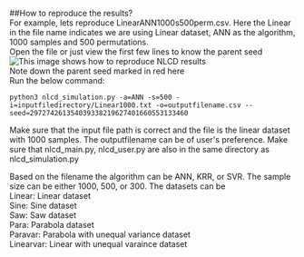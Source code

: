 ##How to reproduce the results?   
For example, lets reproduce LinearANN1000s500perm.csv. Here the Linear in the file name indicates we are using Linear dataset, ANN as the algorithm, 1000 samples and 500 permutations.  
Open the file or just view the first few lines to know the parent seed   
![This image shows how to reproduce NLCD results](https://drive.google.com/uc?export=view&id=1smq7paTuRWiK-nHNE-OVF1-JqaJen81v)  
Note down the parent seed marked in red here  
Run the below command:  
```
python3 nlcd_simulation.py -a=ANN -s=500 -i=inputfiledirectory/Linear1000.txt -o=outputfilename.csv --seed=297274261354039338219627401660553133460
```
Make sure that the input file path is correct and the file is the linear dataset with 1000 samples. The outputfilename can be of user's preference. 
Make sure that nlcd_main.py, nlcd_user.py are also in the same directory as nlcd_simulation.py  

Based on the filename the algorithm can be ANN, KRR, or SVR. The sample size can be either 1000, 500, or 300. The datasets can be  
Linear: Linear dataset  
Sine: Sine dataset  
Saw: Saw dataset  
Para: Parabola dataset  
Paravar: Parabola with unequal variance dataset  
Linearvar: Linear with unequal varaince dataset  
